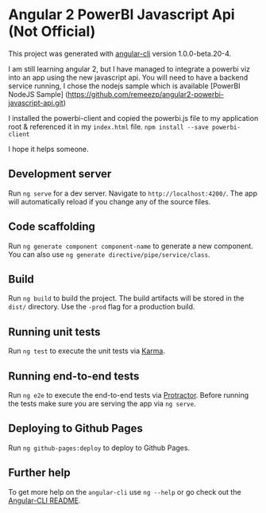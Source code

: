 # Angular 2 PowerBI Javascript Api (Not Official)

This project was generated with [angular-cli](https://github.com/angular/angular-cli) version 1.0.0-beta.20-4.

I am still learning angular 2, but I have managed to integrate a powerbi viz into an app using the new javascript api.
You will need to have a backend service running, I chose the nodejs sample which is available [PowerBI NodeJS Sample] (https://github.com/remeezp/angular2-powerbi-javascript-api.git)

I installed the powerbi-client and copied the powerbi.js file to my application root & referenced it in my `index.html` file.
`npm install --save powerbi-client`

I hope it helps someone.

## Development server
Run `ng serve` for a dev server. Navigate to `http://localhost:4200/`. The app will automatically reload if you change any of the source files.

## Code scaffolding

Run `ng generate component component-name` to generate a new component. You can also use `ng generate directive/pipe/service/class`.

## Build

Run `ng build` to build the project. The build artifacts will be stored in the `dist/` directory. Use the `-prod` flag for a production build.

## Running unit tests

Run `ng test` to execute the unit tests via [Karma](https://karma-runner.github.io).

## Running end-to-end tests

Run `ng e2e` to execute the end-to-end tests via [Protractor](http://www.protractortest.org/).
Before running the tests make sure you are serving the app via `ng serve`.

## Deploying to Github Pages

Run `ng github-pages:deploy` to deploy to Github Pages.

## Further help

To get more help on the `angular-cli` use `ng --help` or go check out the [Angular-CLI README](https://github.com/angular/angular-cli/blob/master/README.md).
